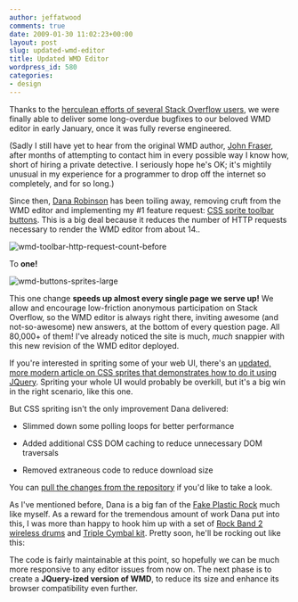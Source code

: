 ```yaml
---
author: jeffatwood
comments: true
date: 2009-01-30 11:02:23+00:00
layout: post
slug: updated-wmd-editor
title: Updated WMD Editor
wordpress_id: 580
categories:
- design
---
```



Thanks to the [herculean efforts of several Stack Overflow users](http://blog.stackoverflow.com/2009/01/wmd-editor-reverse-engineered/), we were finally able to deliver some long-overdue bugfixes to our beloved WMD editor in early January, once it was fully reverse engineered.



(Sadly I still have yet to hear from the original WMD author, [John Fraser](http://attacklab.net/), after months of attempting to contact him in every possible way I know how, short of hiring a private detective. I seriously hope he's OK; it's mightily unusual in my experience for a programmer to drop off the internet so completely, and for so long.)



Since then, [Dana Robinson](http://stackoverflow.com/users/3161/dana) has been toiling away, removing cruft from the WMD editor and implementing my #1 feature request: [CSS sprite toolbar buttons](http://www.alistapart.com/articles/sprites/). This is a big deal because it reduces the number of HTTP requests necessary to render the WMD editor from about 14..



![wmd-toolbar-http-request-count-before](http://blog.stackoverflow.com/wp-content/uploads/wmd-toolbar-http-request-count-before.png)



To **one!**



![wmd-buttons-sprites-large](http://blog.stackoverflow.com/wp-content/uploads/wmd-buttons-sprites-large.png)



This one change **speeds up almost every single page we serve up!** We allow and encourage low-friction anonymous participation on Stack Overflow, so the WMD editor is always right there, inviting awesome (and not-so-awesome) new answers, at the bottom of every question page. All 80,000+ of them! I've already noticed the site is much, _much_ snappier with this new revision of the WMD editor deployed.



If you're interested in spriting some of your web UI, there's an [updated, more modern article on CSS sprites that demonstrates how to do it using JQuery](http://www.alistapart.com/articles/sprites2). Spriting your whole UI would probably be overkill, but it's a big win in the right scenario, like this one.



But CSS spriting isn't the only improvement Dana delivered:







  * Slimmed down some polling loops for better performance

  * Added additional CSS DOM caching to reduce unnecessary DOM traversals

  * Removed extraneous code to reduce download size




You can [pull the changes from the repository](http://code.google.com/p/wmd-new/) if you'd like to take a look.



As I've mentioned before, Dana is a big fan of the [Fake Plastic Rock](http://www.fakeplasticrock.com/) much like myself. As a reward for the tremendous amount of work Dana put into this, I was more than happy to hook him up with a set of [Rock Band 2 wireless drums](http://www.amazon.com/gp/search?ie=UTF8&keywords=rock%20band%202%20drums&tag=codinghorror-20&index=videogames&linkCode=ur2&camp=1789&creative=9325) and [Triple Cymbal kit](http://www.amazon.com/dp/B001G57Y02/?tag=codinghorror-20). Pretty soon, he'll be rocking out like this:










The code is fairly maintainable at this point, so hopefully we can be much more responsive to any editor issues from now on. The next phase is to create a **JQuery-ized version of WMD**, to reduce its size and enhance its browser compatibility even further.


